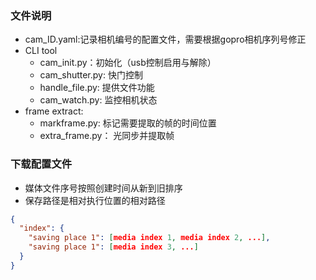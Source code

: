 ### 文件说明
- cam_ID.yaml:记录相机编号的配置文件，需要根据gopro相机序列号修正
- CLI tool
    - cam_init.py：初始化（usb控制启用与解除）
    - cam_shutter.py: 快门控制
    - handle_file.py: 提供文件功能
    - cam_watch.py: 监控相机状态
- frame extract:
    - markframe.py: 标记需要提取的帧的时间位置
    - extra_frame.py： 光同步并提取帧

### 下载配置文件
- 媒体文件序号按照创建时间从新到旧排序
- 保存路径是相对执行位置的相对路径
```json
{
  "index": {
    "saving place 1": [media index 1, media index 2, ...],
    "saving place 1": [media index 3, ...]
  }
}
```